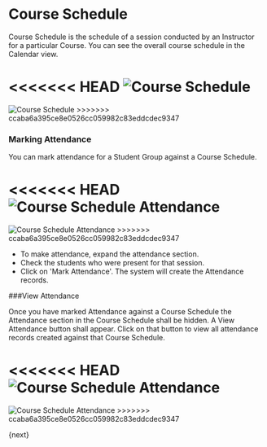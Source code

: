 # Course Schedule

Course Schedule is the schedule of a session conducted by an Instructor for a particular Course.
You can see the overall course schedule in the Calendar view.

<<<<<<< HEAD
<img class="screenshot" alt="Course Schedule" src="/docs/assets/img/schools/schedule/course-schedule.png">
=======
<img class="screenshot" alt="Course Schedule" src="{{url_prefix}}/assets/img/schools/schedule/course-schedule.png">
>>>>>>> ccaba6a395ce8e0526cc059982c83eddcdec9347

### Marking Attendance

You can mark attendance for a Student Group against a Course Schedule.

<<<<<<< HEAD
<img class="screenshot" alt="Course Schedule Attendance" src="/docs/assets/img/schools/schedule/course-schedule-att.png">
=======
<img class="screenshot" alt="Course Schedule Attendance" src="{{url_prefix}}/assets/img/schools/schedule/course-schedule-att.png">
>>>>>>> ccaba6a395ce8e0526cc059982c83eddcdec9347

- To make attendance, expand the attendance section.
- Check the students who were present for that session.
- Click on 'Mark Attendance'. The system will create the Attendance records.

###View Attendance

Once you have marked Attendance against a Course Schedule the Attendance section in the Course Schedule shall be hidden. 
A View Attendance button shall appear. Click on that button to view all attendance records created against that Course Schedule.

<<<<<<< HEAD
<img class="screenshot" alt="Course Schedule Attendance" src="/docs/assets/img/schools/schedule/course-schedule-att-1.png">
=======
<img class="screenshot" alt="Course Schedule Attendance" src="{{url_prefix}}/assets/img/schools/schedule/course-schedule-att-1.png">
>>>>>>> ccaba6a395ce8e0526cc059982c83eddcdec9347

{next}